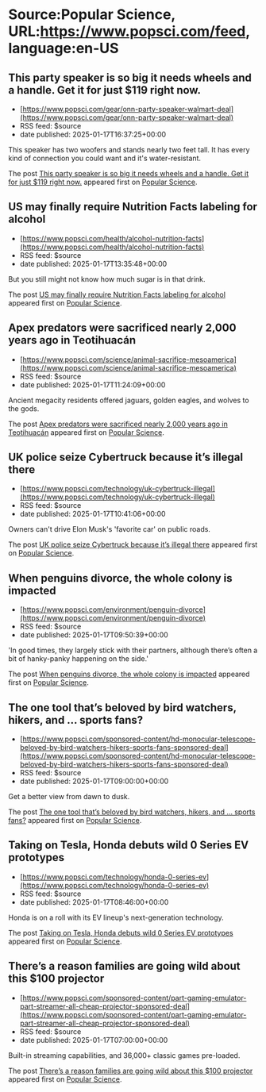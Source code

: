 # Source:Popular Science, URL:https://www.popsci.com/feed, language:en-US

## This party speaker is so big it needs wheels and a handle. Get it for just $119 right now.
 - [https://www.popsci.com/gear/onn-party-speaker-walmart-deal](https://www.popsci.com/gear/onn-party-speaker-walmart-deal)
 - RSS feed: $source
 - date published: 2025-01-17T16:37:25+00:00

<p>This speaker has two woofers and stands nearly two feet tall. It has every kind of connection you could want and it's water-resistant.</p>
<p>The post <a href="https://www.popsci.com/gear/onn-party-speaker-walmart-deal/">This party speaker is so big it needs wheels and a handle. Get it for just $119 right now.</a> appeared first on <a href="https://www.popsci.com">Popular Science</a>.</p>

## US may finally require Nutrition Facts labeling for alcohol
 - [https://www.popsci.com/health/alcohol-nutrition-facts](https://www.popsci.com/health/alcohol-nutrition-facts)
 - RSS feed: $source
 - date published: 2025-01-17T13:35:48+00:00

<p>But you still might not know how much sugar is in that drink.</p>
<p>The post <a href="https://www.popsci.com/health/alcohol-nutrition-facts/">US may finally require Nutrition Facts labeling for alcohol</a> appeared first on <a href="https://www.popsci.com">Popular Science</a>.</p>

## Apex predators were sacrificed nearly 2,000 years ago in Teotihuacán
 - [https://www.popsci.com/science/animal-sacrifice-mesoamerica](https://www.popsci.com/science/animal-sacrifice-mesoamerica)
 - RSS feed: $source
 - date published: 2025-01-17T11:24:09+00:00

<p>Ancient megacity residents offered jaguars, golden eagles, and wolves to the gods.</p>
<p>The post <a href="https://www.popsci.com/science/animal-sacrifice-mesoamerica/">Apex predators were sacrificed nearly 2,000 years ago in Teotihuacán</a> appeared first on <a href="https://www.popsci.com">Popular Science</a>.</p>

## UK police seize Cybertruck because it’s illegal there
 - [https://www.popsci.com/technology/uk-cybertruck-illegal](https://www.popsci.com/technology/uk-cybertruck-illegal)
 - RSS feed: $source
 - date published: 2025-01-17T10:41:06+00:00

<p>Owners can't drive Elon Musk's 'favorite car' on public roads.</p>
<p>The post <a href="https://www.popsci.com/technology/uk-cybertruck-illegal/">UK police seize Cybertruck because it&#8217;s illegal there</a> appeared first on <a href="https://www.popsci.com">Popular Science</a>.</p>

## When penguins divorce, the whole colony is impacted
 - [https://www.popsci.com/environment/penguin-divorce](https://www.popsci.com/environment/penguin-divorce)
 - RSS feed: $source
 - date published: 2025-01-17T09:50:39+00:00

<p>'In good times, they largely stick with their partners, although there’s often a bit of hanky-panky happening on the side.'</p>
<p>The post <a href="https://www.popsci.com/environment/penguin-divorce/">When penguins divorce, the whole colony is impacted</a> appeared first on <a href="https://www.popsci.com">Popular Science</a>.</p>

## The one tool that’s beloved by bird watchers, hikers, and … sports fans?
 - [https://www.popsci.com/sponsored-content/hd-monocular-telescope-beloved-by-bird-watchers-hikers-sports-fans-sponsored-deal](https://www.popsci.com/sponsored-content/hd-monocular-telescope-beloved-by-bird-watchers-hikers-sports-fans-sponsored-deal)
 - RSS feed: $source
 - date published: 2025-01-17T09:00:00+00:00

<p>Get a better view from dawn to dusk.</p>
<p>The post <a href="https://www.popsci.com/sponsored-content/hd-monocular-telescope-beloved-by-bird-watchers-hikers-sports-fans-sponsored-deal/">The one tool that&#8217;s beloved by bird watchers, hikers, and … sports fans?</a> appeared first on <a href="https://www.popsci.com">Popular Science</a>.</p>

## Taking on Tesla, Honda debuts wild 0 Series EV prototypes
 - [https://www.popsci.com/technology/honda-0-series-ev](https://www.popsci.com/technology/honda-0-series-ev)
 - RSS feed: $source
 - date published: 2025-01-17T08:46:00+00:00

<p>Honda is on a roll with its EV lineup's next-generation technology.</p>
<p>The post <a href="https://www.popsci.com/technology/honda-0-series-ev/">Taking on Tesla, Honda debuts wild 0 Series EV prototypes</a> appeared first on <a href="https://www.popsci.com">Popular Science</a>.</p>

## There’s a reason families are going wild about this $100 projector
 - [https://www.popsci.com/sponsored-content/part-gaming-emulator-part-streamer-all-cheap-projector-sponsored-deal](https://www.popsci.com/sponsored-content/part-gaming-emulator-part-streamer-all-cheap-projector-sponsored-deal)
 - RSS feed: $source
 - date published: 2025-01-17T07:00:00+00:00

<p>Built-in streaming capabilities, and 36,000+ classic games pre-loaded.</p>
<p>The post <a href="https://www.popsci.com/sponsored-content/part-gaming-emulator-part-streamer-all-cheap-projector-sponsored-deal/">There&#8217;s a reason families are going wild about this $100 projector</a> appeared first on <a href="https://www.popsci.com">Popular Science</a>.</p>

